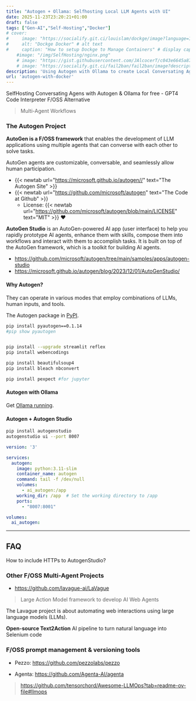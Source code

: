 ```yaml
---
title: "Autogen + Ollama: Selfhosting Local LLM Agents with UI"
date: 2025-11-23T23:20:21+01:00
draft: false
tags: ["Gen-AI","Self-Hosting","Docker"]
# cover:
#     image: "https://socialify.git.ci/louislam/dockge/image?language=1&name=1&theme=Auto" # image path/url 
#     alt: "Dockge Docker" # alt text
#     caption: "How to setup Dockge to Manage Containers" # display caption under cover
    #image: "/img/SelfHosting/nginx.png"
    # image: "https://gist.githubusercontent.com/JAlcocerT/c043e6645a8786f55640e5fbccbaea00/raw/e6b63338bb64395db6076cfef72b14ce90dc9ae2/focalboard.JPG" # image path/url
    # image: "https://socialify.git.ci/fail2ban/fail2ban/image?description=1&language=1&name=1&pattern=Brick%20Wall&stargazers=1&theme=Auto" # image path/url   
description: 'Using Autogen with Ollama to create Local Conversating Agents for free.'
url: 'autogen-with-docker'    
---
```



SelfHosting Conversating Agens with Autogen & Ollama for free - GPT4 Code Interpreter F/OSS Alternative


<!-- https://www.youtube.com/watch?v=7e8qBIZqmh8 
https://www.youtube.com/watch?v=byPbxEH5V8E
-->

> Multi-Agent Workflows

### The Autogen Project

**AutoGen is a F/OSS framework** that enables the development of LLM applications using multiple agents that can converse with each other to solve tasks.

AutoGen agents are customizable, conversable, and seamlessly allow human participation.

* {{< newtab url="https://microsoft.github.io/autogen//" text="The Autogen Site" >}}
* {{< newtab url="https://github.com/microsoft/autogen" text="The  Code at Github" >}}
    * License: {{< newtab url="https://github.com/microsoft/autogen/blob/main/LICENSE" text="MIT" >}} ❤️

**AutoGen Studio** is an AutoGen-powered AI app (user interface) to help you rapidly prototype AI agents, enhance them with skills, compose them into workflows and interact with them to accomplish tasks. It is built on top of the AutoGen framework, which is a toolkit for building AI agents.

* https://github.com/microsoft/autogen/tree/main/samples/apps/autogen-studio
* https://microsoft.github.io/autogen/blog/2023/12/01/AutoGenStudio/

<!-- <https://fossengineer.com/selfhosting-llms-ollama/> 
https://www.youtube.com/watch?v=HN96PTdiseo  -->

#### Why Autogen?

They can operate in various modes that employ combinations of LLMs, human inputs, and tools.

<!-- The [Autogen Project]() and the code is [Open Source](). -->

The Autogen package in [PyPI](https://pypi.org/project/pyautogen/).


```sh
pip install pyautogen==0.1.14
#pip show pyautogen


pip install --upgrade streamlit reflex
pip install webencodings

pip install beautifulsoup4
pip install bleach nbconvert

pip install pexpect #for jupyter
```

#### Autogen with Ollama

Get [Ollama running](https://fossengineer.com/selfhosting-llms-ollama).


#### Autogen + Autogen Studio

```sh
pip install autogenstudio
autogenstudio ui --port 8007
```

```yml
version: '3'

services:
  autogen:
    image: python:3.11-slim
    container_name: autogen
    command: tail -f /dev/null
    volumes:
      - ai_autogen:/app
    working_dir: /app  # Set the working directory to /app
    ports:
      - "8007:8001"

volumes:
  ai_autogen:
```

---

## FAQ

How to include HTTPs to AutogenStudio?

### Other F/OSS Multi-Agent Projects

* https://github.com/lavague-ai/LaVague

>  Large Action Model framework to develop AI Web Agents 

The Lavague project is about automating web interactions using large language models (LLMs). 

**Open-source Text2Action** AI pipeline to turn natural language into Selenium code

### F/OSS prompt management & versioning tools

- Pezzo: https://github.com/pezzolabs/pezzo

- Agenta: https://github.com/Agenta-AI/agenta

> https://github.com/tensorchord/Awesome-LLMOps?tab=readme-ov-file#llmops